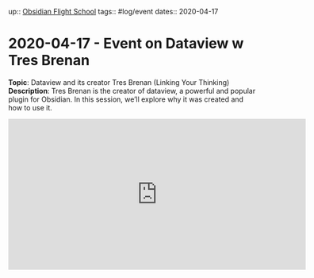 up:: [Obsidian Flight School](Obsidian%20Flight%20School.md)
tags:: #log/event 
dates:: 2020-04-17

# 2020-04-17 - Event on Dataview w Tres Brenan
**Topic**: Dataview and its creator Tres Brenan (Linking Your Thinking)  
**Description**: Tres Brenan is the creator of dataview, a powerful and popular plugin for Obsidian. In this session, we’ll explore why it was created and how to use it.

<iframe src="https://player.vimeo.com/video/538189790?title=0&amp;byline=0&amp;portrait=0&amp;speed=0&amp;badge=0&amp;autopause=0&amp;player_id=0&amp;app_id=58479" width="600" height="304" frameborder="0" allow="autoplay; fullscreen; picture-in-picture" allowfullscreen title="LYT Special Session - Dataview (2021-04-17)"></iframe>